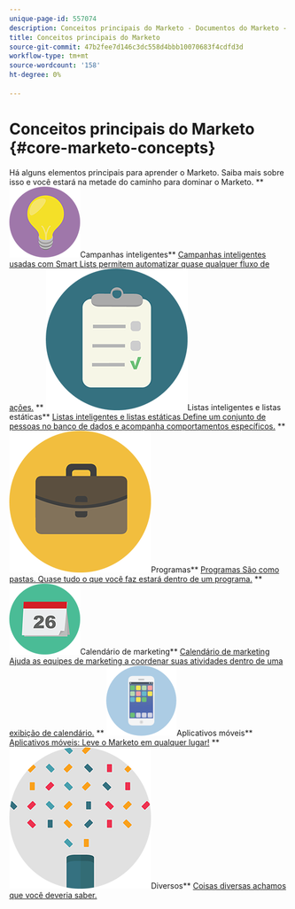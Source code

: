 ```yaml
---
unique-page-id: 557074
description: Conceitos principais do Marketo - Documentos do Marketo - Documentação do produto
title: Conceitos principais do Marketo
source-git-commit: 47b2fee7d146c3dc558d4bbb10070683f4cdfd3d
workflow-type: tm+mt
source-wordcount: '158'
ht-degree: 0%

---
```



# Conceitos principais do Marketo {#core-marketo-concepts}

Há alguns elementos principais para aprender o Marketo. Saiba mais sobre isso e você estará na metade do caminho para dominar o Marketo.
** ![Campanhas inteligentes](assets/seo-01.png)Campanhas inteligentes** [Campanhas inteligentes usadas com Smart Lists permitem automatizar quase qualquer fluxo de ações.](https://docs.marketo.com/display/DOCS/Smart+Campaigns)     ** ![Listas inteligentes e listas estáticas](assets/office-35.png)Listas inteligentes e listas estáticas** [Listas inteligentes e listas estáticas Define um conjunto de pessoas no banco de dados e acompanha comportamentos específicos.](https://docs.marketo.com/display/DOCS/Smart+Lists+and+Static+Lists)     ** ![Programas](assets/office-02.png)Programas** [Programas São como pastas. Quase tudo o que você faz estará dentro de um programa.](https://docs.marketo.com/display/DOCS/Programs)     ** ![Calendário de marketing](assets/office-10.png)Calendário de marketing** [Calendário de marketing Ajuda as equipes de marketing a coordenar suas atividades dentro de uma exibição de calendário.](https://docs.marketo.com/display/DOCS/Marketing+Calendar)     ** ![Aplicativos móveis](assets/mobile-apps.png)Aplicativos móveis** [Aplicativos móveis: Leve o Marketo em qualquer lugar!](core-marketo-concepts/mobile-apps.md)     ** ![Diversos](assets/party-11.png)Diversos** [Coisas diversas achamos que você deveria saber.](https://docs.marketo.com/display/DOCS/Miscellaneous)